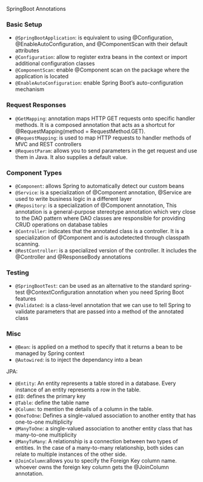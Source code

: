 SpringBoot Annotations

### Basic Setup
* `@SpringBootApplication`: is equivalent to using @Configuration, @EnableAutoConfiguration, and @ComponentScan with their default attributes
* `@Configuration`: allow to register extra beans in the context or import additional configuration classes
* `@ComponentScan`: enable @Component scan on the package where the application is located
* `@EnableAutoConfiguration`: enable Spring Boot’s auto-configuration mechanism

### Request Responses
* `@GetMapping`: annotation maps HTTP GET requests onto specific handler methods. It is a composed annotation that acts as a shortcut for @RequestMapping(method = RequestMethod.GET).
* `@RequestMapping`:  is used to map HTTP requests to handler methods of MVC and REST controllers
* `@RequestParam`: allows you to send parameters in the get request and use them in Java. It also supplies a default value.

### Component Types
* `@Component`: allows Spring to automatically detect our custom beans
* `@Service`: is a specialization of @Component annotation, @Service are used to write business logic in a different layer
* `@Repository`: is a specialization of @Component annotation, This annotation is a general-purpose stereotype annotation which very close to the DAO pattern where DAO classes are responsible for providing CRUD operations on database tables
* `@Controller`:  indicates that the annotated class is a controller. It is a specialization of @Component and is autodetected through classpath scanning.
* `@RestController`: is a specialized version of the controller. It includes the @Controller and @ResponseBody annotations

### Testing
* `@SpringBootTest`: can be used as an alternative to the standard spring-test @ContextConfiguration annotation when you need Spring Boot features
* `@Validated`: is a class-level annotation that we can use to tell Spring to validate parameters that are passed into a method of the annotated class

### Misc
* `@Bean`: is applied on a method to specify that it returns a bean to be managed by Spring context
* `@Autowired`:  is to inject the dependancy into a bean

JPA:
* `@Entity`: An entity represents a table stored in a database. Every instance of an entity represents a row in the table.
* `@ID`: defines the primary key
* `@Table`: define the table name
* `@Column`: to mention the details of a column in the table.
* `@OneToOne`: Defines a single-valued association to another entity that has one-to-one multiplicity
* `@ManyToOne`: a single-valued association to another entity class that has many-to-one multiplicity
* `@ManyToMany`: A relationship is a connection between two types of entities. In the case of a many-to-many relationship, both sides can relate to multiple instances of the other side.
* `@JoinColumn`:allows you to specify the Foreign Key column name. whoever owns the foreign key column gets the @JoinColumn annotation.